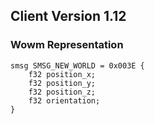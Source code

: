 ## Client Version 1.12

### Wowm Representation
```rust,ignore
smsg SMSG_NEW_WORLD = 0x003E {
    f32 position_x;    
    f32 position_y;    
    f32 position_z;    
    f32 orientation;    
}

```
